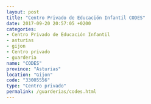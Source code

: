 ```yaml
---
layout: post
title: "Centro Privado de Educación Infantil CODES"
date: 2017-09-20 20:57:05 +0200
categories:
- Centro Privado de Educación Infantil
- asturias
- gijon
- Centro privado
- guarderia
name: "CODES"
province: "Asturias"
location: "Gijon"
code: "33005556"
type: "Centro privado"
permalink: /guarderias/codes.html
---
```


